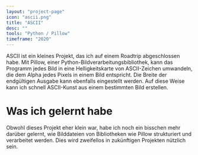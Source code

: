 ```yaml
---
layout: "project-page"
icon: "ascii.png"
title: "ASCII"
desc: ""
tools: "Python / Pillow"
timeframe: "2020"
---
```

ASCII ist ein kleines Projekt, das ich auf einem Roadtrip abgeschlossen habe. Mit Pillow, einer Python-Bildverarbeitungsbibliothek, kann das Programm jedes Bild in eine Helligkeitskarte von ASCII-Zeichen umwandeln, die dem Alpha jedes Pixels in einem Bild entspricht. Die Breite der endgültigen Ausgabe kann ebenfalls eingestellt werden. Auf diese Weise kann ich schnell ASCII-Kunst aus einem bestimmten Bild erstellen.
<h1>Was ich gelernt habe</h1>
Obwohl dieses Projekt eher klein war, habe ich noch ein bisschen mehr darüber gelernt, wie Bilddateien von Bibliotheken wie Pillow strukturiert und verarbeitet werden. Dies wird zweifellos in zukünftigen Projekten nützlich sein.